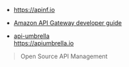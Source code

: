 - https://apinf.io

- [Amazon API Gateway developer guide](http://docs.aws.amazon.com/apigateway/latest/developerguide/apigateway-dg.pdf)

- [api-umbrella](https://github.com/NREL/api-umbrella)  
https://apiumbrella.io
> Open Source API Management
